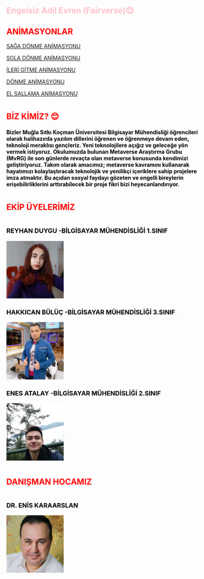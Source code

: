 ## <font color="pink">Engelsiz Adil Evren (Fairverse):blush:
## <font color= "RED"> ANİMASYONLAR
[SAĞA DÖNME ANİMASYONU](https://youtu.be/0h8hvZsVoZ8 "Sağa dönme animasyonu")

[SOLA DÖNME ANİMASYONU](https://youtu.be/IZbs8mHMog4 "Sola dönme animasyonu")

[İLERİ GİTME ANİMASYONU](https://youtu.be/_WZcwKDqFUA "İleri gitme animasyonu")

[DÖNME ANİMASYONU](https://youtu.be/NYCwgUyq0I8 "Dönme animasyonu")

[EL SALLAMA ANİMASYONU](https://youtu.be/kql0C48YUuI "El sallama animasyonu")


#

## <font color="RED"> BİZ KİMİZ? :blush:



#### <font color= "BLACK" > Bizler Muğla Sıtkı Koçman Üniversitesi Bilgisayar Mühendisliği öğrencileri olarak halihazırda yazılım dillerini öğrenen ve öğrenmeye devam eden, teknoloji meraklısı gençleriz. Yeni teknolojilere açığız ve geleceğe yön vermek istiyoruz. Okulumuzda bulunan Metaverse Araştırma Grubu (MvRG) ile son günlerde revaçta olan metaverse konusunda kendimizi geliştiriyoruz. Takım olarak amacımız; metaverse kavramını kullanarak hayatımızı kolaylaştıracak teknolojik ve yenilikçi içeriklere sahip projelere imza atmaktır. Bu açıdan sosyal faydayı gözeten ve engelli bireylerin erişebilirliklerini arttırabilecek bir proje fikri bizi heyecanlandırıyor.

#

## <font color="RED"> EKİP ÜYELERİMİZ

#

###  <font color="black"> REYHAN DUYGU -BİLGİSAYAR MÜHENDİSLİĞİ 1.SINIF       
<img src="source/fotoğrafım.jpg" width="150">

###  <font color="black"> HAKKICAN BÜLÜÇ -BİLGİSAYAR MÜHENDİSLİĞİ 3.SINIF       
<img src="source/hakkı.jpg" width="150">

###  <font color="black"> ENES ATALAY -BİLGİSAYAR MÜHENDİSLİĞİ 2.SINIF        
<img src="source/enes.jpg" width="150">

#
## <font color="red"> DANIŞMAN HOCAMIZ
#
### <font color="black"> DR. ENİS KARAARSLAN
<img src="source/enishoca.jpg" width="150">

